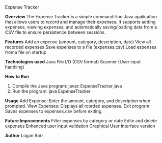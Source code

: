 Expense Tracker

**Overview**
The Expense Tracker is a simple command-line Java application that allows users
to record and manage their expenses. It supports adding expenses, viewing 
expenses, and automatically saving/loading data from a CSV file to ensure
persistence between sessions.

**Features**
Add an expense (amount, category, description, date)
View all recorded expenses
Save expenses to a file (expenses.csv)
Load espenses froma file on startup

**Technologies used**
Java
File I/O (CSV format)
Scanner (User input handling)

**How to Run**
1. Compile the Java program:
        javac ExpenseTracker.java
2. Run the program:
         java ExpenseTracker

**Usage**
Add Expense: Enter the amount, category, and description when prompted.
View Expenses: Displays all rcorded expenses.
Exit program: Saves expenses to espenses.csv before exiting.

**Future Improvements**
Filter expenses by category or date
Edite and delete expenses
Enhanced user input validation
Graphical User Interface version

**Author**
Logan Barr
